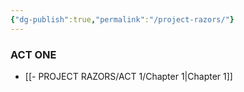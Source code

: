 ```yaml
---
{"dg-publish":true,"permalink":"/project-razors/"}
---
```



### ACT ONE

- [[- PROJECT RAZORS/ACT 1/Chapter 1\|Chapter 1]]


